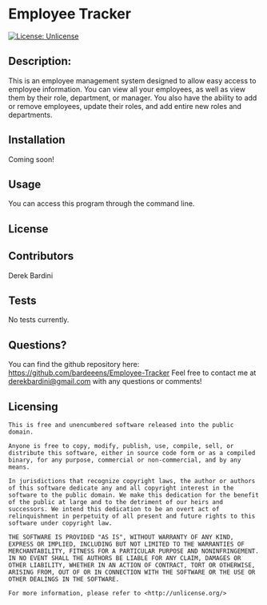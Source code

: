 # **Employee Tracker** 
[![License: Unlicense](https://img.shields.io/badge/license-Unlicense-blue.svg)](http://unlicense.org/) 
## Description:
This is an employee management system designed to allow easy access to employee information. You can view all your employees, as well as view them by their role, department, or manager. You also have the ability to add or remove employees, update their roles, and add entire new roles and departments. 
## Installation 
Coming soon! 
## Usage 
You can access this program through the command line. 

## License 
## Contributors 
Derek Bardini 
## Tests 
No tests currently. 
## Questions? 

 You can find the github repository here: 
https://github.com/bardeeens/Employee-Tracker 
 Feel free to contact me at derekbardini@gmail.com with any questions or comments! 

## Licensing 
    This is free and unencumbered software released into the public domain.

    Anyone is free to copy, modify, publish, use, compile, sell, or
    distribute this software, either in source code form or as a compiled
    binary, for any purpose, commercial or non-commercial, and by any
    means.
    
    In jurisdictions that recognize copyright laws, the author or authors
    of this software dedicate any and all copyright interest in the
    software to the public domain. We make this dedication for the benefit
    of the public at large and to the detriment of our heirs and
    successors. We intend this dedication to be an overt act of
    relinquishment in perpetuity of all present and future rights to this
    software under copyright law.
    
    THE SOFTWARE IS PROVIDED "AS IS", WITHOUT WARRANTY OF ANY KIND,
    EXPRESS OR IMPLIED, INCLUDING BUT NOT LIMITED TO THE WARRANTIES OF
    MERCHANTABILITY, FITNESS FOR A PARTICULAR PURPOSE AND NONINFRINGEMENT.
    IN NO EVENT SHALL THE AUTHORS BE LIABLE FOR ANY CLAIM, DAMAGES OR
    OTHER LIABILITY, WHETHER IN AN ACTION OF CONTRACT, TORT OR OTHERWISE,
    ARISING FROM, OUT OF OR IN CONNECTION WITH THE SOFTWARE OR THE USE OR
    OTHER DEALINGS IN THE SOFTWARE.
    
    For more information, please refer to <http://unlicense.org/>